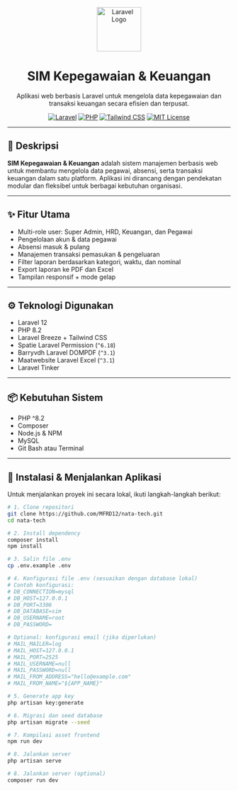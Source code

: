 <p align="center">
  <img src="https://laravel.com/img/logomark.min.svg" alt="Laravel Logo" width="100">
</p>

<h1 align="center">SIM Kepegawaian & Keuangan</h1>

<p align="center">
  Aplikasi web berbasis Laravel untuk mengelola data kepegawaian dan transaksi keuangan secara efisien dan terpusat.
</p>

<p align="center">
  <a href="#"><img src="https://img.shields.io/badge/Laravel-12.x-red?style=flat&logo=laravel" alt="Laravel"></a>
  <a href="#"><img src="https://img.shields.io/badge/PHP-8.2-blue?style=flat&logo=php" alt="PHP"></a>
  <a href="#"><img src="https://img.shields.io/badge/Tailwind_CSS-3.x-38b2ac?style=flat&logo=tailwind-css" alt="Tailwind CSS"></a>
  <a href="#"><img src="https://img.shields.io/badge/License-MIT-green?style=flat" alt="MIT License"></a>
</p>

---

## 📘 Deskripsi

**SIM Kepegawaian & Keuangan** adalah sistem manajemen berbasis web untuk membantu mengelola data pegawai, absensi, serta transaksi keuangan dalam satu platform. Aplikasi ini dirancang dengan pendekatan modular dan fleksibel untuk berbagai kebutuhan organisasi.

---

## ✨ Fitur Utama

- Multi-role user: Super Admin, HRD, Keuangan, dan Pegawai
- Pengelolaan akun & data pegawai
- Absensi masuk & pulang
- Manajemen transaksi pemasukan & pengeluaran
- Filter laporan berdasarkan kategori, waktu, dan nominal
- Export laporan ke PDF dan Excel
- Tampilan responsif + mode gelap

---

## ⚙️ Teknologi Digunakan

- Laravel 12
- PHP 8.2
- Laravel Breeze + Tailwind CSS
- Spatie Laravel Permission (`^6.18`)
- Barryvdh Laravel DOMPDF (`^3.1`)
- Maatwebsite Laravel Excel (`^3.1`)
- Laravel Tinker

---

## 📦 Kebutuhan Sistem

- PHP ^8.2
- Composer
- Node.js & NPM
- MySQL
- Git Bash atau Terminal

---

## 🚀 Instalasi & Menjalankan Aplikasi

Untuk menjalankan proyek ini secara lokal, ikuti langkah-langkah berikut:

```bash
# 1. Clone repositori
git clone https://github.com/MFRD12/nata-tech.git
cd nata-tech

# 2. Install dependency
composer install
npm install

# 3. Salin file .env
cp .env.example .env

# 4. Konfigurasi file .env (sesuaikan dengan database lokal)
# Contoh konfigurasi:
# DB_CONNECTION=mysql
# DB_HOST=127.0.0.1
# DB_PORT=3306
# DB_DATABASE=sim
# DB_USERNAME=root
# DB_PASSWORD=

# Optional: konfigurasi email (jika diperlukan)
# MAIL_MAILER=log
# MAIL_HOST=127.0.0.1
# MAIL_PORT=2525
# MAIL_USERNAME=null
# MAIL_PASSWORD=null
# MAIL_FROM_ADDRESS="hello@example.com"
# MAIL_FROM_NAME="${APP_NAME}"

# 5. Generate app key
php artisan key:generate

# 6. Migrasi dan seed database
php artisan migrate --seed

# 7. Kompilasi asset frontend
npm run dev

# 8. Jalankan server
php artisan serve

# 8. Jalankan server (optional)
composer run dev



